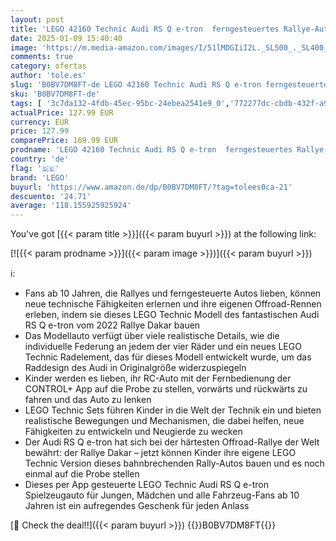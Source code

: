 ```yaml
---
layout: post
title: 'LEGO 42160 Technic Audi RS Q e-tron  ferngesteuertes Rallye-Auto-Spielzeug  Dakar-Rallye-Geländewagen  App-gesteuerter RC mit Control+  Geschenk für Jungen  Mädchen und Fans ab 10 Jahren zum Bauen'
date: 2025-01-09 15:40:40
image: 'https://m.media-amazon.com/images/I/51lMDGIiI2L._SL500_._SL400_.jpg'
comments: true
category: ofertas
author: 'tole.es'
slug: 'B0BV7DM8FT-de LEGO 42160 Technic Audi RS Q e-tron ferngesteuertes...'
sku: 'B0BV7DM8FT-de'
tags: [ '3c7da132-4fdb-45ec-95bc-24ebea2541e9_0','772277dc-cbdb-432f-a915-25a321e9ed8c_0','772277dc-cbdb-432f-a915-25a321e9ed8c_4401','772277dc-cbdb-432f-a915-25a321e9ed8c_6201','Arborist Merchandising Root','Bauspielzeug & Konstruktionsspielzeug','Bauspielzeugsets','Custom Stores','LEGO','Lego Technic','Sammlerautos','Selektion1','Self Service','Special Features Stores','Spiele, Spielzeug und Sammlerstücke für große Kinder','Spielzeug','lego','🇩🇪', ]
actualPrice: 127.99 EUR
currency: EUR
price: 127.99
comparePrice: 169.99 EUR
prodname: 'LEGO 42160 Technic Audi RS Q e-tron  ferngesteuertes Rallye-Auto-Spielzeug  Dakar-Rallye-Geländewagen  App-gesteuerter RC mit Control+  Geschenk für Jungen  Mädchen und Fans ab 10 Jahren zum Bauen'
country: 'de'
flag: '🇩🇪'
brand: 'LEGO'
buyurl: 'https://www.amazon.de/dp/B0BV7DM8FT/?tag=tolees0ca-21'
descuento: '24.71'
average: '118.155925925924'
---
```


You've got [{{< param title >}}]({{< param buyurl >}}) at the following link:

[![{{< param prodname >}}]({{< param image >}})]({{< param buyurl >}})

ℹ️:

- Fans ab 10 Jahren, die Rallyes und ferngesteuerte Autos lieben, können neue technische Fähigkeiten erlernen und ihre eigenen Offroad-Rennen erleben, indem sie dieses LEGO Technic Modell des fantastischen Audi RS Q e-tron vom 2022 Rallye Dakar bauen
- Das Modellauto verfügt über viele realistische Details, wie die individuelle Federung an jedem der vier Räder und ein neues LEGO Technic Radelement, das für dieses Modell entwickelt wurde, um das Raddesign des Audi in Originalgröße widerzuspiegeln
- Kinder werden es lieben, ihr RC-Auto mit der Fernbedienung der CONTROL+ App auf die Probe zu stellen, vorwärts und rückwärts zu fahren und das Auto zu lenken
- LEGO Technic Sets führen Kinder in die Welt der Technik ein und bieten realistische Bewegungen und Mechanismen, die dabei helfen, neue Fähigkeiten zu entwickeln und Neugierde zu wecken
- Der Audi RS Q e-tron hat sich bei der härtesten Offroad-Rallye der Welt bewährt: der Rallye Dakar – jetzt können Kinder ihre eigene LEGO Technic Version dieses bahnbrechenden Rally-Autos bauen und es noch einmal auf die Probe stellen
- Dieses per App gesteuerte LEGO Technic Audi RS Q e-tron Spielzeugauto für Jungen, Mädchen und alle Fahrzeug-Fans ab 10 Jahren ist ein aufregendes Geschenk für jeden Anlass

[🛒 Check the deal!!]({{< param buyurl >}})
{{<world>}}B0BV7DM8FT{{</world>}}
